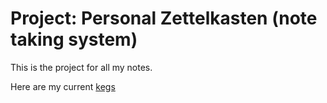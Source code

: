 # Project: Personal Zettelkasten (note taking system)

This is the project for all my notes.

Here are my current [kegs](../268)
